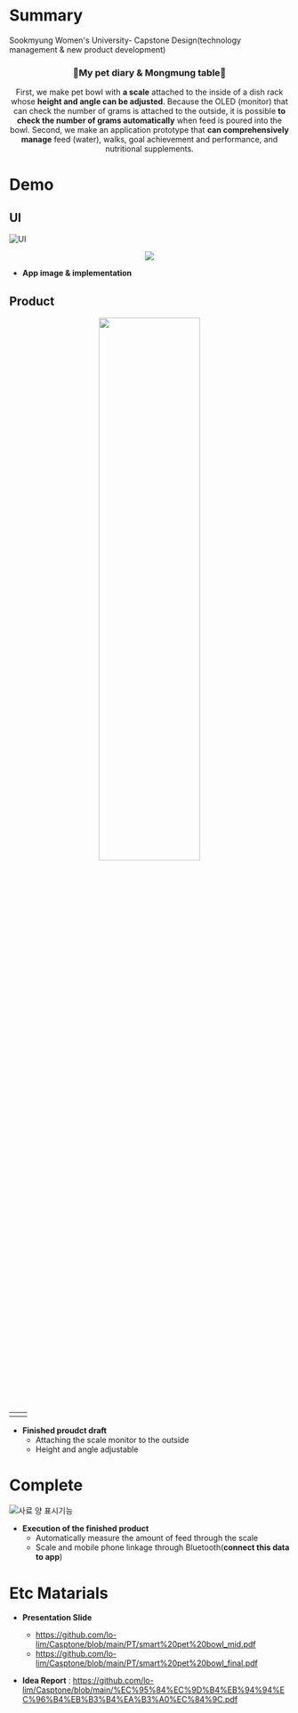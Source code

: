 # Summary
Sookmyung Women's University- Capstone Design(technology management & new product development)

<h3 align="center">🐶My pet diary & Mongmung table🐶</h3>
<div align="center">

First, we make pet bowl with **a scale** attached to the inside of a dish rack whose **height and angle can be adjusted**. Because the OLED (monitor) that can check the number of grams is attached to the outside, it is possible **to check the number of grams automatically**  when feed is poured into the bowl. Second, we make an application prototype that **can comprehensively manage** feed (water), walks, goal achievement and performance, and nutritional supplements.

</div>

# Demo
## UI
![UI](https://user-images.githubusercontent.com/115607856/209454885-34607843-e340-4615-94d1-4e9feb1979b9.jpg)
<p align="center">
<img src="https://user-images.githubusercontent.com/115607856/209454796-8c70668c-5ae0-4019-a5b1-b881b36498d4.gif"/>
</p>

- **App image & implementation**    

## Product
<p align="center">
<img src="https://user-images.githubusercontent.com/115607856/209454821-0daeefb7-803f-47b2-a682-04167606c0fc.png" width="60%" height="50%"/>
</p>
<table>
  <tr>
    <td><img alt="" src="https://user-images.githubusercontent.com/115607856/209455056-541067df-383e-4fed-81a9-61abf58a0d89.gif"/></td><td><img alt="" src="https://user-images.githubusercontent.com/115607856/209455080-19115b73-4545-4243-8ea6-073c038074fc.gif""/></td>
  <tr>
</table>

      
- **Finished proudct draft**   
  - Attaching the scale monitor to the outside     
  - Height and angle adjustable
      
# Complete
![사료 양 표시기능](https://user-images.githubusercontent.com/115607856/209455933-aa1c701c-e400-43e5-bc5a-ce508bf33bbd.gif)  
      
- **Execution of the finished product**  
  - Automatically measure the amount of feed through the scale  
  - Scale and mobile phone linkage through Bluetooth(**connect this data to app**)    
      
# Etc Matarials
- **Presentation Slide**    
     - https://github.com/lo-lim/Casptone/blob/main/PT/smart%20pet%20bowl_mid.pdf  
     - https://github.com/lo-lim/Casptone/blob/main/PT/smart%20pet%20bowl_final.pdf
    
- **Idea Report** : https://github.com/lo-lim/Casptone/blob/main/%EC%95%84%EC%9D%B4%EB%94%94%EC%96%B4%EB%B3%B4%EA%B3%A0%EC%84%9C.pdf
      
   
